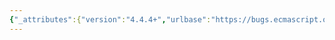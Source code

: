 ```yaml
---
{"_attributes":{"version":"4.4.4+","urlbase":"https://bugs.ecmascript.org/","maintainer":"dherman@mozilla.com"},"bug":{"bug_id":825,"creation_ts":"2012-10-26 16:43:00 -0700","short_desc":"10.4 Typo: \" Table 2423:\" => \" Table 24:\"","delta_ts":"2012-11-23 09:45:28 -0800","product":"Draft for 6th Edition","component":"editorial issue","version":"Rev 11: October 26, 2012 Draft","rep_platform":"All","op_sys":"All","bug_status":"RESOLVED","resolution":"FIXED","priority":"Normal","bug_severity":"enhancement","everconfirmed":true,"reporter":{"uid":"waldron.rick","name":"Rick Waldron"},"assigned_to":{"uid":"allen","name":"Allen Wirfs-Brock"},"cc":"waldron.rick","long_desc":[{"commentid":2206,"comment_count":0,"who":{"uid":"waldron.rick","name":"Rick Waldron"},"bug_when":"2012-10-26 16:43:59 -0700"},{"commentid":2298,"comment_count":1,"who":{"uid":"allen","name":"Allen Wirfs-Brock"},"bug_when":"2012-10-29 17:14:03 -0700","thetext":"fixed in rev 12 editor's draft"},{"commentid":2601,"comment_count":2,"who":{"uid":"allen","name":"Allen Wirfs-Brock"},"bug_when":"2012-11-23 09:45:28 -0800","thetext":"corrected in rev 12, Nov. 22, 2012 draft"}]}}
---
```

